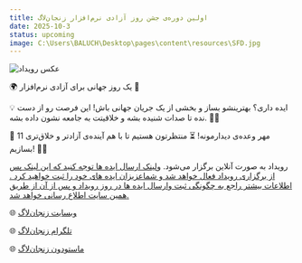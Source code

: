 ```yaml
---
title: اولین دوره‌ی جشن روز آزادی نرم‌افزار زنجان‌لاگ
date: 2025-10-3
status: upcoming
image: C:\Users\BALUCH\Desktop\pages\content\resources\SFD.jpg
---
```

![عکس رویداد](SFD.jpg)

🌍 یک روز جهانی برای آزادی نرم‌افزار 🚀

💡 ایده داری؟ بهترینشو بساز و بخشی از یک جریان جهانی باش!
این فرصت رو از دست نده تا صدات شنیده بشه و خلاقیتت به جامعه نشون داده بشه. 🌱✨

📅 11 مهر وعده‌ی دیدارمونه!
⏳ منتظرتون هستیم تا با هم آینده‌ی آزادتر و خلاق‌تری بسازیم! 💜🐧

 رویداد به صورت آنلاین برگزار می‌شود. و[لینک  ارسال ایده ها توجه کنید که این لینک پس از برگزاری رویداد فعال خواهد شد و شماعزیزان ایده های خود را ثبت  خواهید کرد . اطلاعات بیشتر راجع به چگونگی ثبت وارسال ایده ها در روز رویداد و پس از آن از طریق همین سایت اطلاع رسانی خواهد شد. ](https://zanjanlug.ir/)

🌐 [وبسایت زنجان‌لاگ](http://zanjanlug.ir)  

🌐 [تلگرام زنجان‌لاگ](http://t.me/zanjan_lug)

🌐 [ماستودون زنجان‌لاگ](https://ohai.social/@zanjanlug)